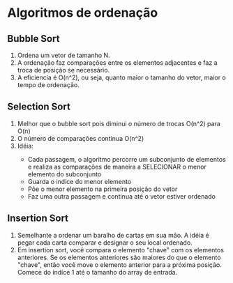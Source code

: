 # Algoritmos de ordenação

## Bubble Sort

<ol>
    <li>Ordena um vetor de tamanho N.</li>
    <li>A ordenação faz comparações entre os elementos adjacentes e faz a troca de posição
se necessário.</li>
    <li>A eficiencia é O(n^2), ou seja, quanto maior o tamanho do vetor, maior o tempo de ordenação.</li>
</ol>

## Selection Sort

<ol>
    <li>Melhor que o bubble sort pois diminui o número de trocas O(n^2) para O(n)</li>
    <li>O número de comparações continua O(n^2)</li>
    <li>Idéia:</li>
    <ul>    
        <li>Cada passagem, o algoritmo percorre um subconjunto de elementos e realiza
        as comparações de maneira a SELECIONAR o menor elemento do subconjunto</li>
        <li>Guarda o indíce do menor elemento</li>
        <li>Põe o menor elemento na primeira posição do vetor</li>
        <li>Faz uma outra passagem e continua até o vetor estiver ordenado</li>
    </ul>
</ol>

## Insertion Sort

<ol>
        <li>Semelhante a ordenar um baralho de cartas em sua mão. A idéia é pegar cada carta
comparar e designar o seu local ordenado.</li>
        <li>Em insertion sort, você compara o elemento  "chave"  com os elementos anteriores. Se os elementos anteriores 
são maiores do que o elemento "chave", então você move o elemento anterior para a próxima posição.
Comece do índice 1 até o tamanho do array de entrada.</li>
</ol>
